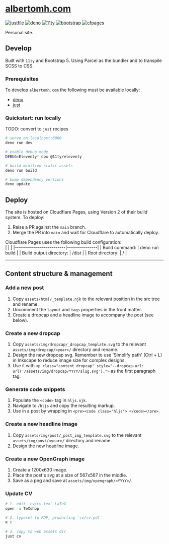 # <a href="https://www.albertomh.com" target="_blank">albertomh.com</a>

[![justfile](https://img.shields.io/badge/🤖_justfile-EFF1F3)](https://github.com/casey/just)
[![deno](https://img.shields.io/badge/deno-ffffff?logo=deno&logoColor=222222)](https://github.com/denoland/deno/)
[![11ty](https://img.shields.io/badge/static-ffffff?logo=eleventy&logoColor=222222)](https://github.com/11ty/eleventy/)
[![bootstrap](https://img.shields.io/badge/5-7952B3?logo=bootstrap&logoColor=white)](https://github.com/twbs/bootstrap)
[![cfpages](https://img.shields.io/badge/pages-ffffff?logo=cloudflare&logoColor=#F38020)](https://pages.cloudflare.com/)

Personal site.

## Develop

Built with `11ty` and Bootstrap 5. Using Parcel as the bundler and to transpile SCSS to CSS.  

### Prerequisites

To develop `albertomh.com` the following must be available locally:

- [deno](https://github.com/denoland/deno)
- [just](https://github.com/casey/just)

### Quickstart: run locally

TODO: convert to `just` recipes

```sh
# serve on localhost:8000
deno run dev

# enable debug mode
DEBUG=Eleventy* dpx @11ty/eleventy

# build minified static assets
deno run build

# bump dependency versions
deno update
```

## Deploy

The site is hosted on Cloudflare Pages, using Version 2 of their build system. To deploy:  

1. Raise a PR against the `main` branch.
1. Merge the PR into `main` and wait for Cloudflare to automatically deploy. 


Cloudflare Pages uses the following build configuration:  
|                         |               |
|-------------------------|---------------|
| Build command:          | deno run build |
| Build output directory: | /dist         |
| Root directory:         | /             |

---

## Content structure & management

### Add a new post
1. Copy `assets/html/_template.njk` to the relevant position in the src tree and rename.
1. Uncomment the `layout` and `tags` properties in the front matter.
1. Create a dropcap and a headline image to accompany the post (see below).

### Create a new dropcap
1. Copy `assets/img/dropcap/_dropcap_template.svg` to the relevant 
`assets/img/dropcap/<year>/` directory and rename.
1. Design the new dropcap svg. Remember to use 'Simplify path' (Ctrl + L) in Inkscape to reduce image size for complex designs.
1. Use it with `<p class="content dropcap" style="--dropcap-url: url('/assets/img/dropcap/YYYY/slug.svg');">` as the first paragraph tag. 

### Generate code snippets
1. Populate the `<code>` tag in `hljs.njk`.
1. Navigate to `/hljs` and copy the resulting markup.
1. Use in a post by wrapping in `<pre><code class="hljs"> </code></pre>`.

### Create a new headline image
1. Copy `assets/img/post/_post_img_template.svg` to the relevant 
`assets/img/post/<year>/` directory and rename.
1. Design the new headline image.

### Create a new OpenGraph image
1. Create a 1200x630 image.
1. Place the post's svg at a size of 567x567 in the middle.
1. Save as a png and save at `assets/img/opengraph/<YYYY>/`.

### Update CV
```sh
# 1. edit `cv/cv.tex` LaTeX
open -a TeXshop

# 2. typeset to PDF, producting `cv/cv.pdf`
⌘ T

# 3. copy to web assets dir
just cv
```
